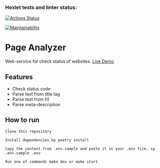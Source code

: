 ### Hexlet tests and linter status:
[![Actions Status](https://github.com/M1RRoN/python-project-83/workflows/hexlet-check/badge.svg)](https://github.com/M1RRoN/python-project-83/actions)

[![Maintainability](https://api.codeclimate.com/v1/badges/b5ac9e4ee72c50421f24/maintainability)](https://codeclimate.com/github/M1RRoN/python-project-83/maintainability)
<!-- [![Test Coverage](https://api.codeclimate.com/v1/badges/b5ac9e4ee72c50421f24/test_coverage)](https://codeclimate.com/github/M1RRoN/python-project-83/test_coverage) -->
# Page Analyzer

Web-service for check status of websites. [Live Demo](https://python-project-83-production-5e0a.up.railway.app/)


## Features

* Check status code
* Parse text from title tag
* Parse text from h1
* Parse meta-description


## How to run

```
Clone this repository

Install dependencies by poetry install

Copy the content from .env.sample and paste it in your .env file. cp .env.sample .env

Run one of commands make dev or make start
```
